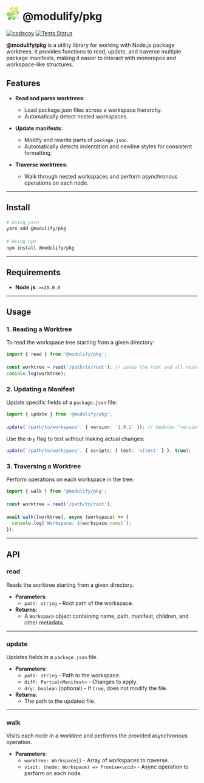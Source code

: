 # <img src="./logo.png" alt="Logo" height="36" /> @modulify/pkg

[![codecov](https://codecov.io/gh/modulify/pkg/branch/main/graph/badge.svg)](https://codecov.io/gh/modulify/pkg)
[![Tests Status](https://github.com/modulify/pkg/actions/workflows/tests.yml/badge.svg)](https://github.com/modulify/pkg/actions)

**@modulify/pkg** is a utility library for working with Node.js package worktrees. It provides functions to read, update, and traverse multiple package manifests, making it easier to interact with monorepos and workspace-like structures.

## Features

- **Read and parse worktrees**:
    - Load package.json files across a workspace hierarchy.
    - Automatically detect nested workspaces.

- **Update manifests**:
    - Modify and rewrite parts of `package.json`.
    - Automatically detects indentation and newline styles for consistent formatting.

- **Traverse worktrees**:
    - Walk through nested workspaces and perform asynchronous operations on each node.

---

## Install

```bash
# Using yarn
yarn add @modulify/pkg

# Using npm
npm install @modulify/pkg
```

---

## Requirements

- **Node.js**: `>=20.0.0`

---

## Usage

### 1. Reading a Worktree

To read the workspace tree starting from a given directory:

```typescript
import { read } from '@modulify/pkg';

const worktree = read('/path/to/root'); // Loads the root and all nested workspaces
console.log(worktree);
```

### 2. Updating a Manifest

Update specific fields of a `package.json` file:

```typescript
import { update } from '@modulify/pkg';

update('/path/to/workspace', { version: '1.0.1' }); // Updates "version" field in package.json
```

Use the `dry` flag to test without making actual changes:

```typescript
update('/path/to/workspace', { scripts: { test: 'vitest' } }, true);
```

### 3. Traversing a Worktree

Perform operations on each workspace in the tree:

```typescript
import { walk } from '@modulify/pkg';

const worktree = read('/path/to/root');

await walk([worktree], async (workspace) => {
  console.log(`Workspace: ${workspace.name}`);
});
```

---

## API

### **read**

Reads the worktree starting from a given directory.

- **Parameters**:
    - `path: string` - Root path of the workspace.
- **Returns**:
    - A `Workspace` object containing name, path, manifest, children, and other metadata.

---

### **update**

Updates fields in a `package.json` file.

- **Parameters**:
    - `path: string` - Path to the workspace.
    - `diff: Partial<Manifest>` - Changes to apply.
    - `dry: boolean` (optional) - If `true`, does not modify the file.
- **Returns**:
    - The path to the updated file.

---

### **walk**

Visits each node in a worktree and performs the provided asynchronous operation.

- **Parameters**:
    - `worktree: Workspace[]` - Array of workspaces to traverse.
    - `visit: (node: Workspace) => Promise<void>` - Async operation to perform on each node.

